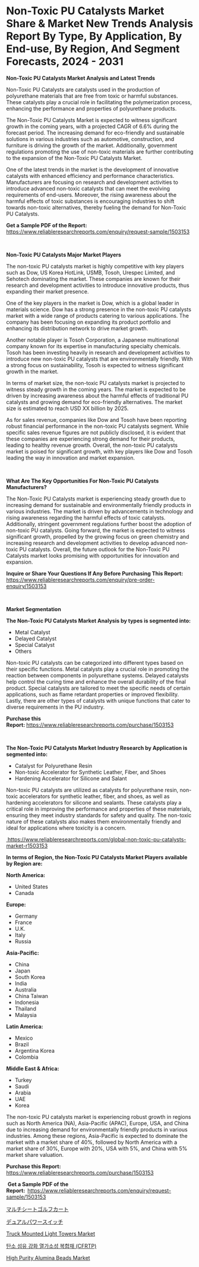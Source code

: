 <p><h1>Non-Toxic PU Catalysts Market Share & Market New Trends Analysis Report By Type, By Application, By End-use, By Region, And Segment Forecasts, 2024 - 2031</h1></p><p><strong>Non-Toxic PU Catalysts Market Analysis and Latest Trends</strong></p>
<p><p>Non-Toxic PU Catalysts are catalysts used in the production of polyurethane materials that are free from toxic or harmful substances. These catalysts play a crucial role in facilitating the polymerization process, enhancing the performance and properties of polyurethane products.</p><p>The Non-Toxic PU Catalysts Market is expected to witness significant growth in the coming years, with a projected CAGR of 6.6% during the forecast period. The increasing demand for eco-friendly and sustainable solutions in various industries such as automotive, construction, and furniture is driving the growth of the market. Additionally, government regulations promoting the use of non-toxic materials are further contributing to the expansion of the Non-Toxic PU Catalysts Market.</p><p>One of the latest trends in the market is the development of innovative catalysts with enhanced efficiency and performance characteristics. Manufacturers are focusing on research and development activities to introduce advanced non-toxic catalysts that can meet the evolving requirements of end-users. Moreover, the rising awareness about the harmful effects of toxic substances is encouraging industries to shift towards non-toxic alternatives, thereby fueling the demand for Non-Toxic PU Catalysts.</p></p>
<p><strong>Get a Sample PDF of the Report:&nbsp;</strong> <a href="https://www.reliableresearchreports.com/enquiry/request-sample/1503153">https://www.reliableresearchreports.com/enquiry/request-sample/1503153</a></p>
<p>&nbsp;</p>
<p><strong>Non-Toxic PU Catalysts Major Market Players</strong></p>
<p><p>The non-toxic PU catalysts market is highly competitive with key players such as Dow, US Korea HotLink, USMB, Tosoh, Urespec Limited, and Sehotech dominating the market. These companies are known for their research and development activities to introduce innovative products, thus expanding their market presence.</p><p>One of the key players in the market is Dow, which is a global leader in materials science. Dow has a strong presence in the non-toxic PU catalysts market with a wide range of products catering to various applications. The company has been focusing on expanding its product portfolio and enhancing its distribution network to drive market growth.</p><p>Another notable player is Tosoh Corporation, a Japanese multinational company known for its expertise in manufacturing specialty chemicals. Tosoh has been investing heavily in research and development activities to introduce new non-toxic PU catalysts that are environmentally friendly. With a strong focus on sustainability, Tosoh is expected to witness significant growth in the market.</p><p>In terms of market size, the non-toxic PU catalysts market is projected to witness steady growth in the coming years. The market is expected to be driven by increasing awareness about the harmful effects of traditional PU catalysts and growing demand for eco-friendly alternatives. The market size is estimated to reach USD XX billion by 2025.</p><p>As for sales revenue, companies like Dow and Tosoh have been reporting robust financial performance in the non-toxic PU catalysts segment. While specific sales revenue figures are not publicly disclosed, it is evident that these companies are experiencing strong demand for their products, leading to healthy revenue growth. Overall, the non-toxic PU catalysts market is poised for significant growth, with key players like Dow and Tosoh leading the way in innovation and market expansion.</p></p>
<p>&nbsp;</p>
<p><strong>What Are The Key Opportunities For Non-Toxic PU Catalysts Manufacturers?</strong></p>
<p><p>The Non-Toxic PU Catalysts market is experiencing steady growth due to increasing demand for sustainable and environmentally friendly products in various industries. The market is driven by advancements in technology and rising awareness regarding the harmful effects of toxic catalysts. Additionally, stringent government regulations further boost the adoption of non-toxic PU catalysts. Going forward, the market is expected to witness significant growth, propelled by the growing focus on green chemistry and increasing research and development activities to develop advanced non-toxic PU catalysts. Overall, the future outlook for the Non-Toxic PU Catalysts market looks promising with opportunities for innovation and expansion.</p></p>
<p><strong>Inquire or Share Your Questions If Any Before Purchasing This Report:</strong> <a href="https://www.reliableresearchreports.com/enquiry/pre-order-enquiry/1503153">https://www.reliableresearchreports.com/enquiry/pre-order-enquiry/1503153</a></p>
<p>&nbsp;</p>
<p><strong>Market Segmentation</strong></p>
<p><strong>The Non-Toxic PU Catalysts Market Analysis by types is segmented into:</strong></p>
<p><ul><li>Metal Catalyst</li><li>Delayed Catalyst</li><li>Special Catalyst</li><li>Others</li></ul></p>
<p><p>Non-toxic PU catalysts can be categorized into different types based on their specific functions. Metal catalysts play a crucial role in promoting the reaction between components in polyurethane systems. Delayed catalysts help control the curing time and enhance the overall durability of the final product. Special catalysts are tailored to meet the specific needs of certain applications, such as flame retardant properties or improved flexibility. Lastly, there are other types of catalysts with unique functions that cater to diverse requirements in the PU industry.</p></p>
<p><strong>Purchase this Report:&nbsp;</strong><a href="https://www.reliableresearchreports.com/purchase/1503153">https://www.reliableresearchreports.com/purchase/1503153</a></p>
<p>&nbsp;</p>
<p><strong>The Non-Toxic PU Catalysts Market Industry Research by Application is segmented into:</strong></p>
<p><ul><li>Catalyst for Polyurethane Resin</li><li>Non-toxic Accelerator for Synthetic Leather, Fiber, and Shoes</li><li>Hardening Accelerator for Silicone and Salant</li></ul></p>
<p><p>Non-toxic PU catalysts are utilized as catalysts for polyurethane resin, non-toxic accelerators for synthetic leather, fiber, and shoes, as well as hardening accelerators for silicone and sealants. These catalysts play a critical role in improving the performance and properties of these materials, ensuring they meet industry standards for safety and quality. The non-toxic nature of these catalysts also makes them environmentally friendly and ideal for applications where toxicity is a concern.</p></p>
<p><a href="https://www.reliableresearchreports.com/global-non-toxic-pu-catalysts-market-r1503153">&nbsp;https://www.reliableresearchreports.com/global-non-toxic-pu-catalysts-market-r1503153</a></p>
<p><strong>In terms of Region, the Non-Toxic PU Catalysts Market Players available by Region are:</strong></p>
<p>
    <p> <strong> North America: </strong>
        <ul>
            <li>United States</li>
            <li>Canada</li>
        </ul>
        </p> 
    <p> <strong> Europe: </strong>
        <ul>
            <li>Germany</li>
            <li>France</li>
            <li>U.K.</li>
            <li>Italy</li>
            <li>Russia</li>
        </ul>
        </p> 
    <p> <strong> Asia-Pacific: </strong>
        <ul>
            <li>China</li>
            <li>Japan</li>
            <li>South Korea</li>
            <li>India</li>
            <li>Australia</li>
            <li>China Taiwan</li>
            <li>Indonesia</li>
            <li>Thailand</li>
            <li>Malaysia</li>
        </ul>
        </p> 
    <p> <strong> Latin America: </strong>
        <ul>
            <li>Mexico</li>
            <li>Brazil</li>
            <li>Argentina Korea</li>
            <li>Colombia</li>
        </ul>
        </p> 
    <p> <strong> Middle East & Africa: </strong>
        <ul>
            <li>Turkey</li>
            <li>Saudi</li>
            <li>Arabia</li>
            <li>UAE</li>
            <li>Korea</li>
        </ul>
    </p>
    </p>
<p><p>The non-toxic PU catalysts market is experiencing robust growth in regions such as North America (NA), Asia-Pacific (APAC), Europe, USA, and China due to increasing demand for environmentally friendly products in various industries. Among these regions, Asia-Pacific is expected to dominate the market with a market share of 40%, followed by North America with a market share of 30%, Europe with 20%, USA with 5%, and China with 5% market share valuation.</p></p>
<p><strong>Purchase this Report: </strong><a href="https://www.reliableresearchreports.com/purchase/1503153">https://www.reliableresearchreports.com/purchase/1503153</a></p>
<p>&nbsp;<strong>Get a Sample PDF of the Report:&nbsp;&nbsp;</strong><a href="https://www.reliableresearchreports.com/enquiry/request-sample/1503153">https://www.reliableresearchreports.com/enquiry/request-sample/1503153</a></p>
<p><strong></strong></p>
<p><p><a href="https://medium.com/@adaming121/%E8%A4%87%E6%95%B0%E5%B8%AD%E3%81%AE%E3%82%B4%E3%83%AB%E3%83%95%E3%82%AB%E3%83%BC%E3%83%88%E5%B8%82%E5%A0%B4-%E7%AB%B6%E4%BA%89%E5%88%86%E6%9E%90-%E5%B8%82%E5%A0%B4%E3%83%88%E3%83%AC%E3%83%B3%E3%83%89-2031%E5%B9%B4%E3%81%BE%E3%81%A7%E3%81%AE%E4%BA%88%E6%B8%AC-2f5d8e174ca8">マルチシートゴルフカート</a></p><p><a href="https://github.com/xtkhtofdt934839/Market-Research-Report-List-2/blob/main/9780118102185.md">デュアルパワースイッチ</a></p><p><a href="https://www.linkedin.com/pulse/truck-mounted-light-towers-market-trends-forecast-competitive-fnide?trackingId=GWNUyp6NDhjQc1YziAB%2BvA%3D%3D">Truck Mounted Light Towers Market</a></p><p><a href="https://github.com/RonSpencer61/Market-Research-Report-List-1/blob/main/252419586379.md">탄소 섬유 강화 열가소성 복합재 (CFRTP)</a></p><p><a href="https://github.com/lbird53714/Market-Research-Report-List-4/blob/main/high-purity-alumina-beads-market.md">High Purity Alumina Beads Market</a></p></p>